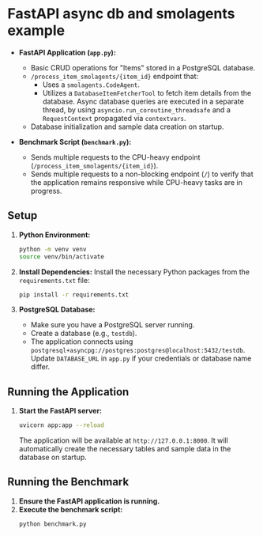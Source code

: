 # FastAPI async db and smolagents example

- **FastAPI Application (`app.py`):**
    - Basic CRUD operations for "Items" stored in a PostgreSQL database.
    - `/process_item_smolagents/{item_id}` endpoint that:
        - Uses a `smolagents.CodeAgent`.
        - Utilizes a `DatabaseItemFetcherTool` to fetch item details from the database. Async database queries are executed in a separate thread, by using `asyncio.run_coroutine_threadsafe` and a `RequestContext` propagated via `contextvars`.
    - Database initialization and sample data creation on startup.

- **Benchmark Script (`benchmark.py`):**
    - Sends multiple requests to the CPU-heavy endpoint (`/process_item_smolagents/{item_id}`).
    - Sends multiple requests to a non-blocking endpoint (`/`) to verify that the application remains responsive while CPU-heavy tasks are in progress.

## Setup

1.  **Python Environment:**
    ```bash
    python -m venv venv
    source venv/bin/activate
    ```

2.  **Install Dependencies:**
    Install the necessary Python packages from the `requirements.txt` file:
    ```bash
    pip install -r requirements.txt
    ```

3.  **PostgreSQL Database:**
    - Make sure you have a PostgreSQL server running.
    - Create a database (e.g., `testdb`).
    - The application connects using `postgresql+asyncpg://postgres:postgres@localhost:5432/testdb`. Update `DATABASE_URL` in `app.py` if your credentials or database name differ.

## Running the Application

1.  **Start the FastAPI server:**
    ```bash
    uvicorn app:app --reload
    ```
    The application will be available at `http://127.0.0.1:8000`. It will automatically create the necessary tables and sample data in the database on startup.

## Running the Benchmark

1.  **Ensure the FastAPI application is running.**
2.  **Execute the benchmark script:**
    ```bash
    python benchmark.py
    ```

